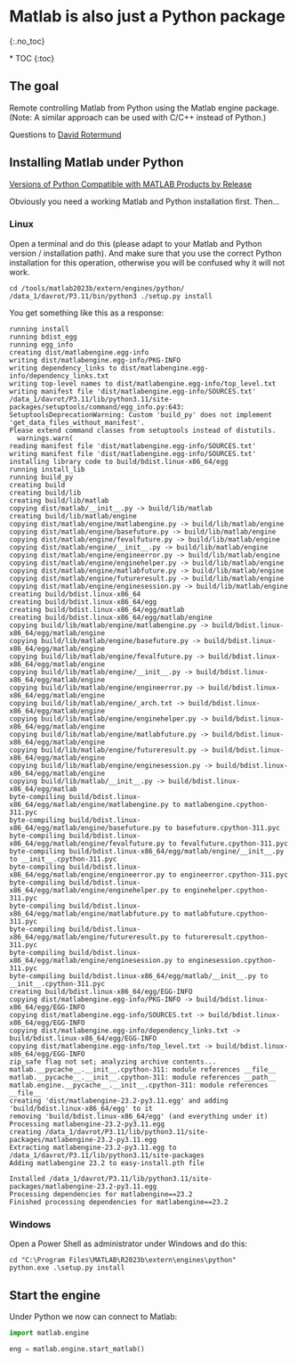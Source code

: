 # Matlab is also just a Python package
{:.no_toc}

<nav markdown="1" class="toc-class">
* TOC
{:toc}
</nav>

## The goal

Remote controlling Matlab from Python using the Matlab engine package. (Note: A similar approach can be used with C/C++ instead of Python.) 

Questions to [David Rotermund](mailto:davrot@uni-bremen.de)

## Installing Matlab under Python

[Versions of Python Compatible with MATLAB Products by Release](https://de.mathworks.com/support/requirements/python-compatibility.html)

Obviously you need a working Matlab and Python installation first. Then... 

### Linux

Open a terminal and do this (please adapt to your Matlab and Python version / installation path). And make sure that you use the correct Python installation for this operation, otherwise you will be confused why it will not work.  


```shell
cd /tools/matlab2023b/extern/engines/python/
/data_1/davrot/P3.11/bin/python3 ./setup.py install
```

You get something like this as a response: 

```shell
running install
running bdist_egg
running egg_info
creating dist/matlabengine.egg-info
writing dist/matlabengine.egg-info/PKG-INFO
writing dependency_links to dist/matlabengine.egg-info/dependency_links.txt
writing top-level names to dist/matlabengine.egg-info/top_level.txt
writing manifest file 'dist/matlabengine.egg-info/SOURCES.txt'
/data_1/davrot/P3.11/lib/python3.11/site-packages/setuptools/command/egg_info.py:643: SetuptoolsDeprecationWarning: Custom 'build_py' does not implement 'get_data_files_without_manifest'.
Please extend command classes from setuptools instead of distutils.
  warnings.warn(
reading manifest file 'dist/matlabengine.egg-info/SOURCES.txt'
writing manifest file 'dist/matlabengine.egg-info/SOURCES.txt'
installing library code to build/bdist.linux-x86_64/egg
running install_lib
running build_py
creating build
creating build/lib
creating build/lib/matlab
copying dist/matlab/__init__.py -> build/lib/matlab
creating build/lib/matlab/engine
copying dist/matlab/engine/matlabengine.py -> build/lib/matlab/engine
copying dist/matlab/engine/basefuture.py -> build/lib/matlab/engine
copying dist/matlab/engine/fevalfuture.py -> build/lib/matlab/engine
copying dist/matlab/engine/__init__.py -> build/lib/matlab/engine
copying dist/matlab/engine/engineerror.py -> build/lib/matlab/engine
copying dist/matlab/engine/enginehelper.py -> build/lib/matlab/engine
copying dist/matlab/engine/matlabfuture.py -> build/lib/matlab/engine
copying dist/matlab/engine/futureresult.py -> build/lib/matlab/engine
copying dist/matlab/engine/enginesession.py -> build/lib/matlab/engine
creating build/bdist.linux-x86_64
creating build/bdist.linux-x86_64/egg
creating build/bdist.linux-x86_64/egg/matlab
creating build/bdist.linux-x86_64/egg/matlab/engine
copying build/lib/matlab/engine/matlabengine.py -> build/bdist.linux-x86_64/egg/matlab/engine
copying build/lib/matlab/engine/basefuture.py -> build/bdist.linux-x86_64/egg/matlab/engine
copying build/lib/matlab/engine/fevalfuture.py -> build/bdist.linux-x86_64/egg/matlab/engine
copying build/lib/matlab/engine/__init__.py -> build/bdist.linux-x86_64/egg/matlab/engine
copying build/lib/matlab/engine/engineerror.py -> build/bdist.linux-x86_64/egg/matlab/engine
copying build/lib/matlab/engine/_arch.txt -> build/bdist.linux-x86_64/egg/matlab/engine
copying build/lib/matlab/engine/enginehelper.py -> build/bdist.linux-x86_64/egg/matlab/engine
copying build/lib/matlab/engine/matlabfuture.py -> build/bdist.linux-x86_64/egg/matlab/engine
copying build/lib/matlab/engine/futureresult.py -> build/bdist.linux-x86_64/egg/matlab/engine
copying build/lib/matlab/engine/enginesession.py -> build/bdist.linux-x86_64/egg/matlab/engine
copying build/lib/matlab/__init__.py -> build/bdist.linux-x86_64/egg/matlab
byte-compiling build/bdist.linux-x86_64/egg/matlab/engine/matlabengine.py to matlabengine.cpython-311.pyc
byte-compiling build/bdist.linux-x86_64/egg/matlab/engine/basefuture.py to basefuture.cpython-311.pyc
byte-compiling build/bdist.linux-x86_64/egg/matlab/engine/fevalfuture.py to fevalfuture.cpython-311.pyc
byte-compiling build/bdist.linux-x86_64/egg/matlab/engine/__init__.py to __init__.cpython-311.pyc
byte-compiling build/bdist.linux-x86_64/egg/matlab/engine/engineerror.py to engineerror.cpython-311.pyc
byte-compiling build/bdist.linux-x86_64/egg/matlab/engine/enginehelper.py to enginehelper.cpython-311.pyc
byte-compiling build/bdist.linux-x86_64/egg/matlab/engine/matlabfuture.py to matlabfuture.cpython-311.pyc
byte-compiling build/bdist.linux-x86_64/egg/matlab/engine/futureresult.py to futureresult.cpython-311.pyc
byte-compiling build/bdist.linux-x86_64/egg/matlab/engine/enginesession.py to enginesession.cpython-311.pyc
byte-compiling build/bdist.linux-x86_64/egg/matlab/__init__.py to __init__.cpython-311.pyc
creating build/bdist.linux-x86_64/egg/EGG-INFO
copying dist/matlabengine.egg-info/PKG-INFO -> build/bdist.linux-x86_64/egg/EGG-INFO
copying dist/matlabengine.egg-info/SOURCES.txt -> build/bdist.linux-x86_64/egg/EGG-INFO
copying dist/matlabengine.egg-info/dependency_links.txt -> build/bdist.linux-x86_64/egg/EGG-INFO
copying dist/matlabengine.egg-info/top_level.txt -> build/bdist.linux-x86_64/egg/EGG-INFO
zip_safe flag not set; analyzing archive contents...
matlab.__pycache__.__init__.cpython-311: module references __file__
matlab.__pycache__.__init__.cpython-311: module references __path__
matlab.engine.__pycache__.__init__.cpython-311: module references __file__
creating 'dist/matlabengine-23.2-py3.11.egg' and adding 'build/bdist.linux-x86_64/egg' to it
removing 'build/bdist.linux-x86_64/egg' (and everything under it)
Processing matlabengine-23.2-py3.11.egg
creating /data_1/davrot/P3.11/lib/python3.11/site-packages/matlabengine-23.2-py3.11.egg
Extracting matlabengine-23.2-py3.11.egg to /data_1/davrot/P3.11/lib/python3.11/site-packages
Adding matlabengine 23.2 to easy-install.pth file

Installed /data_1/davrot/P3.11/lib/python3.11/site-packages/matlabengine-23.2-py3.11.egg
Processing dependencies for matlabengine==23.2
Finished processing dependencies for matlabengine==23.2
```

### Windows 

Open a Power Shell as administrator under Windows and do this: 

```shell
cd "C:\Program Files\MATLAB\R2023b\extern\engines\python"
python.exe .\setup.py install
```

## Start the engine

Under Python we now can connect to Matlab:

```python
import matlab.engine

eng = matlab.engine.start_matlab()
```
